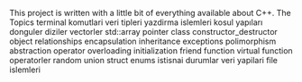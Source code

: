 This project is written with a little bit of everything available about C++.
The Topics
    terminal komutlari
    veri tipleri
    yazdirma islemleri
    kosul yapıları
    donguler
    diziler
    vectorler
    std::array
    pointer
        class 
        constructor_destructor
        object relationships
        encapsulation
        inheritance
        exceptions
        polimorphism
        abstraction
        operator overloading
        initialization
        friend function
        virtual function
    operatorler
    random
    union
    struct
    enums
    istisnai durumlar 
    veri yapilari 
    file islemleri

        